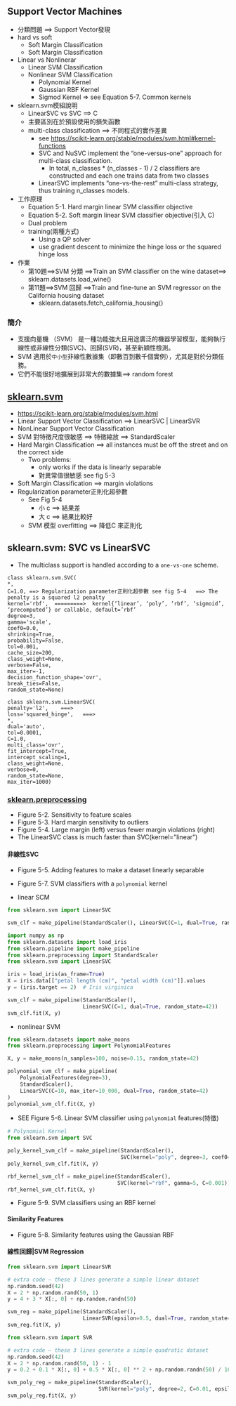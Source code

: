 ## Support Vector Machines
- 分類問題 ==> Support Vector發現
- hard vs soft
  - Soft Margin Classification
  - Soft Margin Classification 
- Linear vs Nonlinerar
  - Linear SVM Classification 
  - Nonlinear SVM Classification
    - Polynomial Kernel
    - Gaussian RBF Kernel
    - Sigmod Kernel => see Equation 5-7. Common kernels
- sklearn.svm模組說明 
  - LinearSVC vs SVC  ==> C
  - 主要區別在於預設使用的損失函數
  - multi-class classification ==>  不同程式的實作差異
    - see https://scikit-learn.org/stable/modules/svm.html#kernel-functions
    - SVC and NuSVC implement the “one-versus-one” approach for multi-class classification.
      - In total, n_classes * (n_classes - 1) / 2 classifiers are constructed and each one trains data from two classes
    - LinearSVC implements “one-vs-the-rest” multi-class strategy, thus training n_classes models. 
- 工作原理
  - Equation 5-1. Hard margin linear SVM classifier objective
  - Equation 5-2. Soft margin linear SVM classifier objective(引入 C)
  - Dual problem
  - training(兩種方式)
    - Using a QP solver
    - use gradient descent to minimize the hinge loss or the squared hinge loss  
- 作業
  - 第10題==>SVM 分類 ==>Train an SVM classifier on the wine dataset==> sklearn.datasets.load_wine()
  - 第11題==>SVM 回歸 ==>Train and fine-tune an SVM regressor on the California housing dataset
    - sklearn.datasets.fetch_california_housing() 
### 簡介
- 支援向量機 （SVM） 是一種功能強大且用途廣泛的機器學習模型，能夠執行線性或非線性分類(SVC)、回歸(SVR)，甚至新穎性檢測。
- SVM 適用於`中小型`非線性數據集（即數百到數千個實例），尤其是對於分類任務。
- 它們不能很好地擴展到非常大的數據集==> random forest

## [sklearn.svm](https://scikit-learn.org/stable/api/sklearn.svm.html)
- https://scikit-learn.org/stable/modules/svm.html
- Linear Support Vector Classification ==> LinearSVC | LinearSVR
- NonLinear Support Vector Classification
- SVM 對特徵尺度很敏感 ==> 特徵縮放 ==>  StandardScaler
- Hard Margin Classification ==> all instances must be off the street and on the correct side
  - Two problems:
    - only works if the data is linearly separable
    - 對異常值很敏感 see fig 5-3
- Soft Margin Classification ==> margin violations
- Regularization parameter正則化超參數
  - See  Fig 5-4
    - 小 c ==> 結果差
    - 大 c ==> 結果比較好 
  - SVM 模型 overfitting ==> 降低C 來正則化

## sklearn.svm: SVC vs LinearSVC  
- The multiclass support is handled according to a `one-vs-one` scheme.
```
class sklearn.svm.SVC(
*, 
C=1.0, ==> Regularization parameter正則化超參數 see fig 5-4   ==> The penalty is a squared l2 penalty
kernel='rbf',  =========>  kernel{‘linear’, ‘poly’, ‘rbf’, ‘sigmoid’, ‘precomputed’} or callable, default=’rbf’
degree=3, 
gamma='scale', 
coef0=0.0,
shrinking=True,
probability=False,
tol=0.001,
cache_size=200,
class_weight=None,
verbose=False,
max_iter=-1,
decision_function_shape='ovr',
break_ties=False,
random_state=None)
```
```
class sklearn.svm.LinearSVC(
penalty='l2',    ===> 
loss='squared_hinge',   ===> 
*,
dual='auto',
tol=0.0001,
C=1.0,
multi_class='ovr',
fit_intercept=True,
intercept_scaling=1,
class_weight=None,
verbose=0,
random_state=None,
max_iter=1000)
```

###  [sklearn.preprocessing](https://scikit-learn.org/stable/api/sklearn.preprocessing.html)
- Figure 5-2. Sensitivity to feature scales
- Figure 5-3. Hard margin sensitivity to outliers
- Figure 5-4. Large margin (left) versus fewer margin violations (right)
- The LinearSVC class is much faster than SVC(kernel="linear")
#### 非線性SVC 
- Figure 5-5. Adding features to make a dataset linearly separable

- Figure 5-7. SVM classifiers with a `polynomial` kernel 
- linear SCM
```python
from sklearn.svm import LinearSVC

svm_clf = make_pipeline(StandardScaler(), LinearSVC(C=1, dual=True, random_state=42))
```
```python
import numpy as np
from sklearn.datasets import load_iris
from sklearn.pipeline import make_pipeline
from sklearn.preprocessing import StandardScaler
from sklearn.svm import LinearSVC

iris = load_iris(as_frame=True)
X = iris.data[["petal length (cm)", "petal width (cm)"]].values
y = (iris.target == 2)  # Iris virginica

svm_clf = make_pipeline(StandardScaler(),
                        LinearSVC(C=1, dual=True, random_state=42))
svm_clf.fit(X, y)
```
- nonlinear SVM
```python
from sklearn.datasets import make_moons
from sklearn.preprocessing import PolynomialFeatures

X, y = make_moons(n_samples=100, noise=0.15, random_state=42)

polynomial_svm_clf = make_pipeline(
    PolynomialFeatures(degree=3),
    StandardScaler(),
    LinearSVC(C=10, max_iter=10_000, dual=True, random_state=42)
)
polynomial_svm_clf.fit(X, y)
```
- SEE Figure 5-6. Linear SVM classifier using `polynomial` features(特徵)
```python
# Polynomial Kernel
from sklearn.svm import SVC

poly_kernel_svm_clf = make_pipeline(StandardScaler(),
                                    SVC(kernel="poly", degree=3, coef0=1, C=5))
poly_kernel_svm_clf.fit(X, y)
```
```python
rbf_kernel_svm_clf = make_pipeline(StandardScaler(),
                                   SVC(kernel="rbf", gamma=5, C=0.001))
rbf_kernel_svm_clf.fit(X, y)
```
- Figure 5-9. SVM classifiers using an RBF kernel
#### Similarity Features
- Figure 5-8. Similarity features using the Gaussian RBF

#### 線性回歸|SVM Regression
```python
from sklearn.svm import LinearSVR

# extra code – these 3 lines generate a simple linear dataset
np.random.seed(42)
X = 2 * np.random.rand(50, 1)
y = 4 + 3 * X[:, 0] + np.random.randn(50)

svm_reg = make_pipeline(StandardScaler(),
                        LinearSVR(epsilon=0.5, dual=True, random_state=42))
svm_reg.fit(X, y)
```
```python
from sklearn.svm import SVR

# extra code – these 3 lines generate a simple quadratic dataset
np.random.seed(42)
X = 2 * np.random.rand(50, 1) - 1
y = 0.2 + 0.1 * X[:, 0] + 0.5 * X[:, 0] ** 2 + np.random.randn(50) / 10

svm_poly_reg = make_pipeline(StandardScaler(),
                             SVR(kernel="poly", degree=2, C=0.01, epsilon=0.1))
svm_poly_reg.fit(X, y)
```
